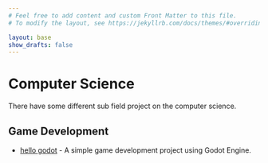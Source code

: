 ```yaml
---
# Feel free to add content and custom Front Matter to this file.
# To modify the layout, see https://jekyllrb.com/docs/themes/#overriding-theme-defaults

layout: base
show_drafts: false
---
```

# Computer Science

There have some different sub field project on the computer science. 

## Game Development

- [hello godot](/2024/08/19/hello-godot.html) - A simple game development project using Godot Engine.
